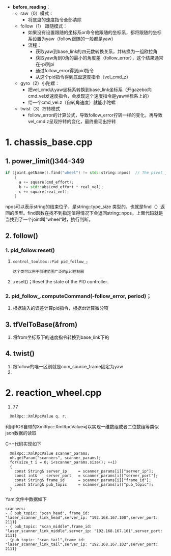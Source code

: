 - **before_reading**：
  - raw（0）模式：
    - 将底盘的速度指令全部清除
  - follow（1） 跟随模式：
    - 如果没有设置跟随的坐标系or命令他跟随的坐标系，都将跟随的坐标系设置为yaw（follow跟随的一般都是yaw）
    - 流程：
      - 获取yaw到base_link的四元数转换关系，并转换为一组欧拉角
      - 获取yaw角到0角的最小的角度差（follow_error），这个结果通常在-pi到pi
      - 通过follow_error得到pid指令
      - 从这个pid指令得到底盘速度指令（vel_cmd_z）
  - gyro（2）小陀螺：
    - 把vel_cmd从yaw坐标系转换到base_link坐标系（开gazebo向cmd_vel发速度指令，会发现这个速度指令是yaw坐标系上的）
    - 给一个cmd_vel.z（自转角速度）就能小陀螺
  - twist（3）拧转模式
    - follow_error的计算公式，导致follow_error拧转一样的变化，再导致vel_cmd.z呈现拧转的变化，最终重现出拧转


# 1. chassis_base.cpp

## 1. power_limit()344-349

```c++
if (joint.getName().find("wheel") != std::string::npos)  // The pivot joint of swerve drive doesn't need power limit
    {
      a += square(cmd_effort);
      b += std::abs(cmd_effort * real_vel);
      c += square(real_vel);
    }
```

npos可以表示string的结束位子，是string::type_size 类型的，也就是find（）返回的类型。find函数在找不到指定值得情况下会返回string::npos。上面代码就是当找到了一个joint叫”wheel“时，执行判断。

## 2. follow()

### 1. pid_follow.reset()

1. ```
   control_toolbox::Pid pid_follow_;
   
   这个类可以用于创建范围广泛的pid控制器
   ```

2. .reset()；Reset the state of the PID controller. 

### 2. pid_follow_.computeCommand(-follow_error, period)；

1. 根据输入的误差计算pid指令，根据dt计算微分项

## 3. tfVelToBase(&from)

1. 将from坐标系下的速度指令转换到base_link下的

## 4. twist()

1. 跟follow的唯一区别就是com_source_frame固定为yaw
2. 

# 2. reaction_wheel.cpp

1. 77

```c++
  XmlRpc::XmlRpcValue q, r;
```

利用ROS自带的XmlRpc::XmlRpcValue可以实现一维数组或者二位数组等类似json数据的读取

C++代码实现如下

```
  XmlRpc::XmlRpcValue scanner_params;
  nh.getParam("scanners", scanner_params);
  for(size_t i = 0; i<scanner_params.size(); ++i)
  {
    const String& server_ip     = scanner_params[i]["server_ip"];
    const int&    server_port   = scanner_params[i]["server_port"];
    const String& frame_id      = scanner_params[i]["frame_id"];
    const String& pub_topic     = scanner_params[i]["pub_topic"];
  }
```

Yaml文件中数据如下

```
scanners: 
- { pub_topic: "scan_head", frame_id: "laser_scanner_link_head",server_ip: "192.168.167.100",server_port: 2111}
- { pub_topic: "scan_middle",frame_id: "laser_scanner_link_middle",server_ip: "192.168.167.101",server_port: 2111}
- {pub_topic: "scan_tail",frame_id: "laser_scanner_link_tail",server_ip: "192.168.167.102",server_port: 2111}
```